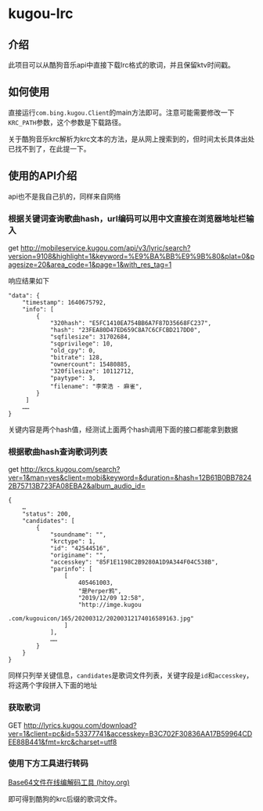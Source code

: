 # kugou-lrc

## 介绍

此项目可以从酷狗音乐api中直接下载lrc格式的歌词，并且保留ktv时间戳。

## 如何使用

直接运行`com.bing.kugou.Client`的main方法即可。注意可能需要修改一下`KRC_PATH`参数，这个参数是下载路径。

关于酷狗音乐krc解析为krc文本的方法，是从网上搜索到的，但时间太长具体出处已找不到了，在此提一下。


## 使用的API介绍

api也不是我自己扒的，同样来自网络

### 根据关键词查询歌曲hash，url编码可以用中文直接在浏览器地址栏输入

get http://mobileservice.kugou.com/api/v3/lyric/search?version=9108&highlight=1&keyword=%E9%BA%BB%E9%9B%80&plat=0&pagesize=20&area_code=1&page=1&with_res_tag=1

响应结果如下

```
"data": {
    "timestamp": 1640675792,
    "info": [
        {
            "320hash": "E5FC1410EA754BB6A7F87D35668FC237",
            "hash": "23FEA80D47ED659C8A7C6CFCBD217DD0",
            "sqfilesize": 31702684,
            "sqprivilege": 10,
            "old_cpy": 0,
            "bitrate": 128,
            "ownercount": 15480885,
            "320filesize": 10112712,
            "paytype": 3,
            "filename": "李荣浩 - 麻雀",
        }
     ]
    ……
}
```

关键内容是两个hash值，经测试上面两个hash调用下面的接口都能拿到数据


### 根据歌曲hash查询歌词列表

get http://krcs.kugou.com/search?ver=1&man=yes&client=mobi&keyword=&duration=&hash=12B61B0BB78242B75713B723FA08EBA2&album_audio_id=

```
{
    …
    "status": 200,
    "candidates": [
        {
            "soundname": "",
            "krctype": 1,
            "id": "42544516",
            "originame": "",
            "accesskey": "85F1E1198C2B9280A1D9A344F04C538B",
            "parinfo": [
                [
                    405461003,
                    "是Perper鸦",
                    "2019/12/09 12:58",
                    "http://imge.kugou
                    .com/kugouicon/165/20200312/20200312174016589163.jpg"
                ]
            ],
            ……
        }
    }
}
```

同样只列举关键信息，`candidates`是歌词文件列表，关键字段是`id`和`accesskey`，将这两个字段拼入下面的地址

### 获取歌词

GET http://lyrics.kugou.com/download?ver=1&client=pc&id=53377741&accesskey=B3C702F30836AA17B59964CDEE88B441&fmt=krc&charset=utf8

### 使用下方工具进行转码

[Base64文件在线编解码工具 (hitoy.org)](https://www.hitoy.org/tool/file_base64.php)

即可得到酷狗的krc后缀的歌词文件。

